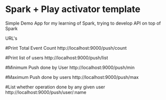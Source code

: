 Spark + Play activator template
===============================

Simple Demo App for my learning of Spark, trying to develop API on top of Spark

URL's

#Print Total Event Count
http://localhost:9000/push/count

#Print list of users 
http://localhost:9000/push/list

#Minimum Push done by User
http://localhost:9000/push/min

#Maximum Push done by users
http://localhost:9000/push/max

#List whether operation done by any given user
http://localhost:9000/push/user/:name